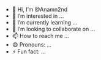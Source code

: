 - 👋 Hi, I’m @Anamn2nd
- 👀 I’m interested in ...
- 🌱 I’m currently learning ...
- 💞️ I’m looking to collaborate on ...
- 📫 How to reach me ...
- 😄 Pronouns: ...
- ⚡ Fun fact: ...

<!---
Anamn2nd/Anamn2nd is a ✨ special ✨ repository because its `README.md` (this file) appears on your GitHub profile.
You can click the Preview link to take a look at your changes.
--->
